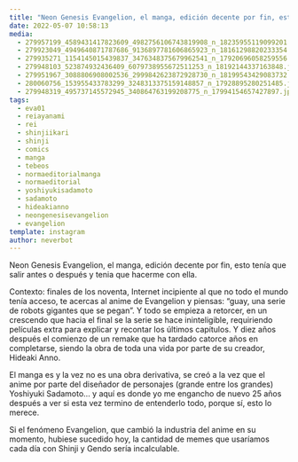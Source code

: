 ```yaml
---
title: "Neon Genesis Evangelion, el manga, edición decente por fin, esto tenía que salir antes o después y tenia que hacerme con ella"
date: 2022-05-07 10:58:13
media: 
  - 279957199_4589431417823609_4982756106743819908_n_18235955119099201.jpg
  - 279923049_4949640871787686_9136897781606865923_n_18161298820233354.jpg
  - 279935271_1154145015439837_3476348375679962541_n_17920696058259556.jpg
  - 279948103_523874932436409_6079738955672511253_n_18192144337163848.jpg
  - 279951967_3088806908002536_2999842623872928730_n_18199543429083732.jpg
  - 280060756_153955433783299_3248313375159148857_n_17928895280251485.jpg
  - 279948319_495737145572945_340864763199208775_n_17994154657427897.jpg
tags: 
  - eva01
  - reiayanami
  - rei
  - shinjiikari
  - shinji
  - comics
  - manga
  - tebeos
  - normaeditorialmanga
  - normaeditorial
  - yoshiyukisadamoto
  - sadamoto
  - hideakianno
  - neongenesisevangelion
  - evangelion
template: instagram
author: neverbot
---
```


Neon Genesis Evangelion, el manga, edición decente por fin, esto tenía que salir antes o después y tenia que hacerme con ella.

Contexto: finales de los noventa, Internet incipiente al que no todo el mundo tenía acceso, te acercas al anime de Evangelion y piensas: “guay, una serie de robots gigantes que se pegan”. Y todo se empieza a retorcer, en un crescendo que hacia el final se la serie se hace ininteligible, requiriendo películas extra para explicar y recontar los últimos capítulos. Y diez años después el comienzo de un remake que ha tardado catorce años en completarse, siendo la obra de toda una vida por parte de su creador, Hideaki Anno.

El manga es y la vez no es una obra derivativa, se creó a la vez que el anime por parte del diseñador de personajes (grande entre los grandes) Yoshiyuki Sadamoto… y aquí es donde yo me engancho de nuevo 25 años después a ver si esta vez termino de entenderlo todo, porque sí, esto lo merece. 

Si el fenómeno Evangelion, que cambió la industria del anime en su momento, hubiese sucedido hoy, la cantidad de memes que usaríamos cada día con Shinji y Gendo sería incalculable. 


